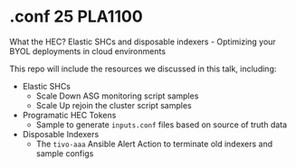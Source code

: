 # .conf 25 PLA1100
What the HEC? Elastic SHCs and disposable indexers - Optimizing your BYOL deployments in cloud environments 

This repo will include the resources we discussed in this talk, including:

- Elastic SHCs
    - Scale Down ASG monitoring script samples
    - Scale Up rejoin the cluster script samples
- Programatic HEC Tokens
    - Sample to generate `inputs.conf` files based on source of truth data
- Disposable Indexers
    - The `tivo-aaa` Ansible Alert Action to terminate old indexers and sample configs


